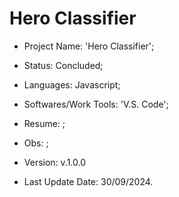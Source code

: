 # Hero Classifier

- Project Name: 'Hero Classifier';
- Status: Concluded;
- Languages: Javascript;
- Softwares/Work Tools: 'V.S. Code';
- Resume: ;
- Obs: ;
- Version: v.1.0.0

- Last Update Date: 30/09/2024.

##